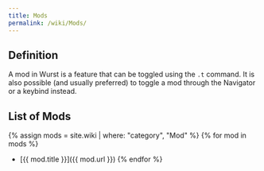 ```yaml
---
title: Mods
permalink: /wiki/Mods/
---
```

## Definition
A mod in Wurst is a feature that can be toggled using the `.t` command. It is also possible (and usually preferred) to toggle a mod through the Navigator or a keybind instead.

## List of Mods
{% assign mods = site.wiki | where: "category", "Mod" %}
{% for mod in mods %}
- [{{ mod.title }}]({{ mod.url }})
{% endfor %}
